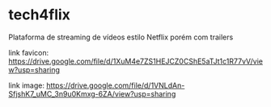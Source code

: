 # tech4flix

Plataforma de streaming de vídeos estilo Netflix porém com trailers

link favicon: https://drive.google.com/file/d/1XuM4e7ZS1HEJCZ0CShE5aTJt1c1R77vV/view?usp=sharing

link image: https://drive.google.com/file/d/1VNLdAn-SfjshK7_uMC_3n9u0Kmxg-6ZA/view?usp=sharing
